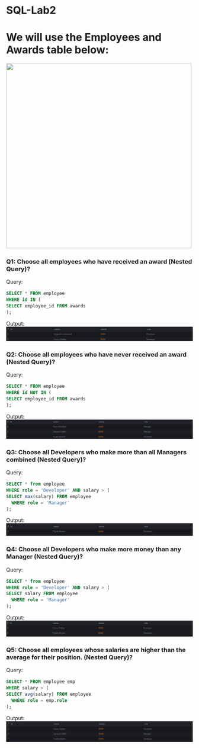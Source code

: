 # SQL-Lab2

# We will use the Employees and Awards table below:

 <img src="Lab2.png" width="500" height="500">

### Q1: Choose all employees who have received an award (Nested Query)?
Query:
```SQL
SELECT * FROM employee
WHERE id IN (
SELECT employee_id FROM awards
);
```

Output:
 ![Q1](Q1.png)

### Q2: Choose all employees who have never received an award (Nested Query)?
Query:
```SQL
SELECT * FROM employee
WHERE id NOT IN (
SELECT employee_id FROM awards
); 
```
Output:
![Q2](Q2.png)
 
### Q3: Choose all Developers who make more than all Managers combined (Nested Query)?
Query:
```SQL
SELECT * from employee
WHERE role = 'Developer' AND salary > (
SELECT max(salary) FROM employee
  WHERE role = 'Manager'
);
```

Output:
![Q3](Q3.png)

 
### Q4: Choose all Developers who make more money than any Manager (Nested Query)?
Query:
```SQL
SELECT * from employee
WHERE role = 'Developer' AND salary > (
SELECT salary FROM employee
  WHERE role = 'Manager'
);
```

Output:
![Q4](Q4.png)

 
### Q5: Choose all employees whose salaries are higher than the average for their position. (Nested Query)?
Query:
```SQL
SELECT * FROM employee emp
WHERE salary > (
SELECT avg(salary) FROM employee
  WHERE role = emp.role
);
```

Output:
![Q5](Q5.png)
